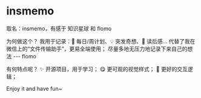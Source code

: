 # insmemo

取名：insmemo，有感于 知识星球 和 flomo

为何做这个？
我用于记录：📅 每日/周计划、💡 突发奇想、📕 读后感...
代替了我在微信上的“文件传输助手”，更易全端使用；
尽量多地无压力地记录下来自己的想法 --- flomo

有何特点呢？
✨ 开源项目，用于学习；
😋 更可观的视觉样式；
📑 更好的交互逻辑；

Enjoy it and have fun~
